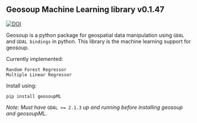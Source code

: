 ## Geosoup Machine Learning library v0.1.47

[![DOI](https://zenodo.org/badge/259178307.svg)](https://zenodo.org/badge/latestdoi/259178307)

Geosoup is a python package for geospatial data manipulation using `GDAL` and `GDAL bindings` in python. This library is the machine learning support for geosoup.

Currently implemented:

`Random Forest Regressor`  
`Multiple Linear Regressor`


Install using:

`pip install geosoupML`


_Note: Must have_ `GDAL >= 2.1.3` _up and running before installing geosoup and geosoupML._
